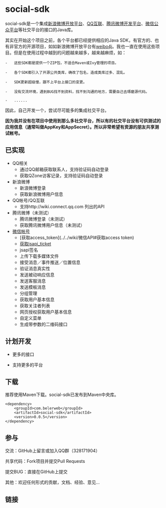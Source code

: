 social-sdk
==========

social-sdk是一个集成[新浪微博开放平台][1]、[QQ互联][2]、[腾讯微博开发平台][3]、[微信公众平台][4]等社交平台的接口的Java库。



其实在开始这个项目之前，各个平台都已经提供相应的Java
SDK，有官方的、也有非官方的开源项目，如如新浪微博开放平台有[weibo4j][5]。我也一直在使用这些项目。但是在使用过程中越到的问题越来越多，越来越麻烦，如：

    -   这些SDK都是提供一个ZIP包，不适合Maven或Ivy管理的项目。

    -   各个SDK都引入了开源公共类库，确改了包名，造成类库过多、混乱。

    -   SDK更新超级慢，跟不上平台上接口的变更。

    -   没有交流环境，遇到BUG找不到资料，找不到沟通的地方，需要自己去琢磨源代码。

    -   ......

因此，自己开发一个，尝试尽可能多的集成社交平台。



**因为我并没有在项目中使用到那么多社交平台，所以有的社交平台没有可供测试的应用信息（通常叫做AppKey和AppSecret）。所以非常希望有资源的朋友共享测试帐号。**



已实现
---

-   QQ相关
	-   通过QQ邮箱获取联系人，支持验证码自动登录
	-   获取QZone访客记录，支持验证码自动登录
-   新浪微博
	-   新浪微博登录
	-   获取新浪微博用户信息
-   QQ帐号/QQ互联
	-   支持http://wiki.connect.qq.com 列出的API
-   腾讯微博（未测试）
	-   腾讯微博登录（未测试）
	-   获取腾讯微博用户信息（未测试）
-   [微信帐号](wiki/微信API)
	-   [获取access_token](../../wiki/微信API#获取access token)
	-   [获取jsapi_ticket](../../wiki/微信API#获取jsapi_ticket)
	-   jsapi签名
	-   上传下载多媒体文件
	-   接受消息／事件推送／位置信息
	-   验证消息真实性
	-   发送被动响应信息
	-   发送客服消息
	-   发送模板消息
	-   分组管理
	-   获取用户基本信息
	-   获取关注者列表
	-   网页授权获取用户基本信息
	-   自定义菜单
	-   生成带参数的二维码接口



计划开发
----

-   更多的接口

-   支持更多的平台



下载
--

推荐使用Maven下载。social-sdk已发布到Maven中央库。

~~~~~~~~~~~~~~~~~~~~~~~~~~~~~~~~~~~~~~~~~~~~~~~~~~~~~~~~~~~~~~~~~~~~~~~~~~~~~~~~
<dependency>
    <groupId>com.belerweb</groupId>
    <artifactId>social-sdk</artifactId>
    <version>0.0.5</version>
</dependency>
~~~~~~~~~~~~~~~~~~~~~~~~~~~~~~~~~~~~~~~~~~~~~~~~~~~~~~~~~~~~~~~~~~~~~~~~~~~~~~~~



参与
--

交流：GitHub上留言或加入QQ群（328171904）

共享代码：Fork项目并提交Pull Requests

提交BUG：直接在GitHub上提交

其他：欢迎任何形式的贡献，文档、经验、意见...



链接
--

[1]: <http://open.weibo.com/>
[2]: <http://connect.qq.com/>
[3]: <http://dev.t.qq.com/>
[4]: <http://mp.weixin.qq.com/wiki/index.php>
[5]: <http://code.google.com/p/weibo4j/>
[6]: <https://github.com/belerweb/weibo4j>
[7]: <https://github.com/belerweb/qq-connect>
[8]: <https://github.com/belerweb/weixin-mp-sdk>
